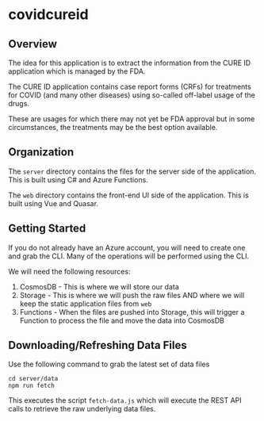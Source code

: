 # covidcureid

## Overview

The idea for this application is to extract the information from the CURE ID application which is managed by the FDA.

The CURE ID application contains case report forms (CRFs) for treatments for COVID (and many other diseases) using so-called off-label usage of the drugs.

These are usages for which there may not yet be FDA approval but in some circumstances, the treatments may be the best option available.

## Organization

The `server` directory contains the files for the server side of the application.  This is built using C# and Azure Functions.

The `web` directory contains the front-end UI side of the application.  This is built using Vue and Quasar.

## Getting Started

If you do not already have an Azure account, you will need to create one and grab the CLI.  Many of the operations will be performed using the CLI.

We will need the following resources:

1. CosmosDB - This is where we will store our data
2. Storage - This is where we will push the raw files AND where we will keep the static application files from `web`
3. Functions - When the files are pushed into Storage, this will trigger a Function to process the file and move the data into CosmosDB

## Downloading/Refreshing Data Files

Use the following command to grab the latest set of data files

```
cd server/data
npm run fetch
```

This executes the script `fetch-data.js` which will execute the REST API calls to retrieve the raw underlying data files.

